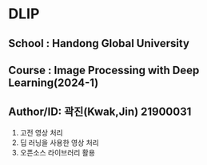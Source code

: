 # DLIP   
## School : Handong Global University  
  
## Course : Image Processing with Deep Learning(2024-1)   
   
## Author/ID: 곽진(Kwak,Jin) 21900031   
   
1. 고전 영상 처리
2. 딥 러닝을 사용한 영상 처리
3. 오픈소스 라이브러리 활용
